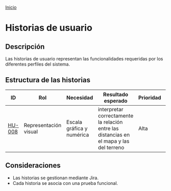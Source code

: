 [Inicio](/README.md)

# Historias de usuario

## Descripción

Las historias de usuario representan las funcionalidades requeridas por los diferentes perfiles del sistema.

## Estructura de las historias

| ID     | Rol                   | Necesidad                  | Resultado esperado                                                                      | Prioridad | Estado         |
| -------| --------------------- | ---------------------------| --------------------------------------------------------------------------------------- | --------- | -------------- |
| [HU-008](/content/historias_usuario/HU-IDEAM-SNIF-REST-008/HU-IDEAM-SNIF-REST-008.md) | Representación visual | Escala gráfica y numérica  | interpretar correctamente la relación entre las distancias en el mapa y las del terreno | Alta      | En formulación |

## Consideraciones

- Las historias se gestionan mediante Jira.
- Cada historia se asocia con una prueba funcional.
